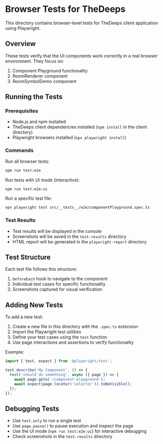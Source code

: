 # Browser Tests for TheDeeps

This directory contains browser-level tests for TheDeeps client application using Playwright.

## Overview

These tests verify that the UI components work correctly in a real browser environment. They focus on:

1. Component Playground functionality
2. RoomRenderer component
3. RoomSymbolDemo component

## Running the Tests

### Prerequisites

- Node.js and npm installed
- TheDeeps client dependencies installed (`npm install` in the client directory)
- Playwright browsers installed (`npx playwright install`)

### Commands

Run all browser tests:

```bash
npm run test:e2e
```

Run tests with UI mode (interactive):

```bash
npm run test:e2e:ui
```

Run a specific test file:

```bash
npx playwright test src/__tests__/e2e/componentPlayground.spec.ts
```

### Test Results

- Test results will be displayed in the console
- Screenshots will be saved in the `test-results` directory
- HTML report will be generated in the `playwright-report` directory

## Test Structure

Each test file follows this structure:

1. `beforeEach` hook to navigate to the component
2. Individual test cases for specific functionality
3. Screenshots captured for visual verification

## Adding New Tests

To add a new test:

1. Create a new file in this directory with the `.spec.ts` extension
2. Import the Playwright test utilities
3. Define your test cases using the `test` function
4. Use page interactions and assertions to verify functionality

Example:

```typescript
import { test, expect } from '@playwright/test';

test.describe('My Component', () => {
  test('should do something', async ({ page }) => {
    await page.goto('/component-playground');
    await expect(page.locator('selector')).toBeVisible();
  });
});
```

## Debugging Tests

- Use `test.only` to run a single test
- Use `page.pause()` to pause execution and inspect the page
- Use the UI mode (`npm run test:e2e:ui`) for interactive debugging
- Check screenshots in the `test-results` directory